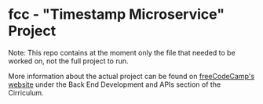# fcc - "Timestamp Microservice" Project
Note: This repo contains at the moment only the file that needed to be worked on, not the full project to run.

More information about the actual project can be found on [freeCodeCamp's website](https://www.freecodecamp.org) under the Back End Development and APIs section of the Cirriculum.
